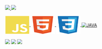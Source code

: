 <div>
  <a href="https://github.com/nrick16">
  <img height="180em" src="https://github-readme-stats.vercel.app/api?username=nrick16&show_icons=true&theme=dark&include_all_commits=true&count_private=true"/>
  <img height="180em" src="https://github-readme-stats.vercel.app/api/top-langs/?username=nrick16&layout=compact&langs_count=6&theme=dark"/>
</div>
<div style="display: inline_block"><br>
  <img align="center" alt="JS" height="60" width="80" src="https://raw.githubusercontent.com/devicons/devicon/master/icons/javascript/javascript-plain.svg">
  <img align="center" alt="HTML" height="60" width="80" src="https://raw.githubusercontent.com/devicons/devicon/master/icons/html5/html5-original.svg">
  <img align="center" alt="CSS" height="60" width="80" src="https://raw.githubusercontent.com/devicons/devicon/master/icons/css3/css3-original.svg">
  <img align="center" alt="JAVA" height="60" width="80" src="https://cdn.jsdelivr.net/gh/devicons/devicon/icons/java/java-original-wordmark.svg">
</div>
 
 <br>
<div> 
  <a href="https://www.instagram.com/n.rick16/" target="_blank"><img src="https://img.shields.io/badge/-Instagram-%23E4455F?style=for-the-badge&logo=instagram&logoColor=white" target="_blank"></a>
  <a href = "mailto:matheushmacedo16@gmail.com"><img src="https://img.shields.io/badge/-Gmail-%23333?style=for-the-badge&logo=gmail&logoColor=white" target="_blank"></a>
  <a href="https://www.linkedin.com/in/matheus-henrique-de-macedo-9b4bb01b0/" target="_blank"><img src="https://img.shields.io/badge/-LinkedIn-%230077B5?style=for-the-badge&logo=linkedin&logoColor=white" target="_blank"></a> 
 
  <!-- ![Snake animation](https://github.com/nrick16/nrick16/blob/output/github-contribution-grid-snake.svg)-->
</div>
